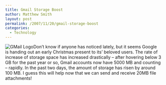 ```yaml
---
title: Gmail Storage Boost
author: Matthew Smith
layout: post
permalink: /2007/11/20/gmail-storage-boost
categories:
  - Technology
---
```

<img src="http://archive.digivation.net/wp-content/uploads/2007/11/logo.gif" class="left" alt="GMail Logo" />Don&#8217;t know if anyone has noticed lately, but it seems Google is handing out an early Christmas present to its&#8217; beloved users. The rate of increase of storage space has increased drastically &#8211; after hovering below 3 GB for the past year or so, Gmail accounts now have 5000 MB and counting &#8211; rapidly. In the past two days, the amount of storage has risen by around 100 MB. I guess this will help now that we can send and receive 20MB file attachments!